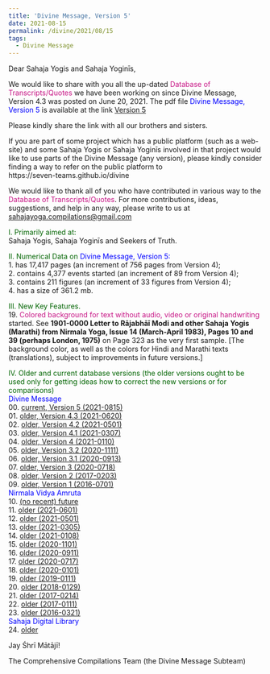 ```yaml
---
title: 'Divine Message, Version 5'
date: 2021-08-15
permalink: /divine/2021/08/15
tags:
  - Divine Message
---
```


<p>
Dear Sahaja Yogis and Sahaja Yoginīs,  
</p>

We would like to share with you all the up-dated <font color="mediumvioletred">Database of Transcripts/Quotes</font> we have been working on since Divine Message, Version 4.3 was posted on June 20, 2021. The pdf file <font color="blue">Divine Message, Version 5</font> is available at the link
<a href="https://drive.google.com/file/d/1RDRSdCLs8nNR-YNQmA6AgWJZWWcBiSf5/view?usp=sharing">Version 5</a>

<p>
Please kindly share the link with all our brothers and sisters. 
</p>

<p>
If you are part of some project which has a public platform (such as a web-site) and some Sahaja Yogis or Sahaja Yoginīs involved in that project would like to use parts of the Divine Message (any version), please kindly consider finding a way to refer on the public platform to<br>
https://seven-teams.github.io/divine
</p>

We would like to thank all of you who have contributed in various way to the <font color="mediumvioletred">Database of Transcripts/Quotes</font>. For more contributions, ideas, suggestions, and help in any way, please write to us at sahajayoga.compilations@gmail.com

<p>
<font color="DarkGreen">I. Primarily aimed at:</font><br>
Sahaja Yogis, Sahaja Yoginīs and Seekers of Truth. 
</p>

<p>
<font color="DarkGreen">II. Numerical Data on</font>
<font color="blue"> Divine Message, Version 5:</font> <br>
1. has 17,417 pages (an increment of 756 pages from Version 4);<br>
2. contains 4,377 events started (an increment of 89 from Version 4);<br>
3. contains 211 figures (an increment of 33 figures from Version 4);<br>
4. has a size of 361.2 mb.<br>
</p>

<p>
<font color="DarkGreen">III. New Key Features.</font><br>
19. <font color="MediumVioletRed">Colored background for text without audio, video or original handwriting</font> started.  See <b>1901-0000 Letter to Rājabhāī Modi and other Sahaja Yogis (Marathi) from Nirmala Yoga, Issue 14 (March-April 1983), Pages 10 and 39 (perhaps London, 1975)</b> on Page 323 as the very first sample. [The background color, as well as the colors for Hindi and Marathi texts (translations), subject to improvements in future versions.]<br>
</p>

<p>
<font color="DarkGreen">IV. Older and current database versions (the older versions ought to be used only for getting ideas how to correct the new versions or for comparisons)</font><br>
<font color="blue">Divine Message</font><br>
00. <a href="https://drive.google.com/file/d/1RDRSdCLs8nNR-YNQmA6AgWJZWWcBiSf5/view">current, Version 5 (2021-0815)</a> <br>
01. <a href="https://drive.google.com/file/d/1gXlyz_iYbPiZBVJS9cdGvOViKnK5QGS4/view">older, Version 4.3 (2021-0620)</a> <br>
02. <a href="https://drive.google.com/file/d/181NK3xhRpMN9fYDIDBNi71o5_8669JoR/view">older, Version 4.2 (2021-0501)</a> <br>
03. <a href="https://drive.google.com/file/d/1YwN9PyFbNTFyC6jpGLLcOPWQ1jArogZR/view">older, Version 4.1 (2021-0307)</a> <br>
04. <a href="https://drive.google.com/file/d/1jc8fCZi6rMR3IkKxmaELenXvnduWdTJW/view?usp=sharing">older, Version 4 (2021-0110)</a> <br>
05. <a href="https://drive.google.com/file/d/1IAKCVEtUIM3WNijfUQRbTmJLUYXP_-ZT/view?usp=sharing">older, Version 3.2 (2020-1111)</a> <br>
06. <a href="https://drive.google.com/file/d/1ybg2HMKLypOZ2SCgUJi6vJsxEAY7hd_3/view?usp=sharing">older, Version 3.1 (2020-0913)</a> <br>
07. <a href="https://drive.google.com/file/d/1FBNZpjoi-JiY8I43sFDiNWRigD2my-jW/view?usp=sharing">older, Version 3 (2020-0718)</a> <br>
08. <a href="https://drive.google.com/file/d/0B3izjZneKykscmg3cWRQR1E4dWM/view?usp=sharing">older, Version 2 (2017-0203)</a> <br>
09. <a href="https://drive.google.com/file/d/0B3izjZneKyksd0Vtc2p3WWpwcjA/view?usp=sharing">older, Version 1 (2016-0701)</a><br>
<font color="blue">Nirmala Vidya Amruta</font><br>
10. <a href="https://www.amruta.org/transcripts-and-translations/"> (no recent) future</a><br>
11. <a href="https://drive.google.com/file/d/1Db5MlW5PJFdrFLZeT4bU96s8tKRNstdM/view">older (2021-0601)</a><br>
12. <a href="https://drive.google.com/file/d/11tAO2f18KLANb7-bswPJp0Z3hoOVAP4f/view">older (2021-0501)</a><br>
13. <a href="https://drive.google.com/file/d/1FRriOjATDQXxm21z8SHuDZKHWafSR95i/view">older (2021-0305)</a><br>
14. <a href="https://drive.google.com/file/d/1PmTYsTrS0Qa6GGGMD0wNVWa-IyDZMna0/view?usp=sharing">older (2021-0108)</a><br>
15. <a href="https://drive.google.com/file/d/18qv3oDXR6C1HjTnQi5MDlpgaYDj14mcH/view?usp=sharing">older (2020-1101)</a><br>
16. <a href="https://drive.google.com/file/d/1NrkCKDF77RnUIuhpRWUDIHjmFhgKCSYm/view?usp=sharing">older (2020-0911)</a><br>
17. <a href="https://drive.google.com/file/d/15tokWEN4HmOY7T5s2O48R4Z6GllylGDl/view?usp=sharing">older (2020-0717)</a><br>
18. <a href="https://drive.google.com/file/d/1D2YJv38DcOU5fqCss8Co_eEmzBFpGAWX/view?usp=sharing">older (2020-0101)</a><br>
19. <a href="https://drive.google.com/file/d/1et_hDoht_X9RvCL3arXYyj_pjIXjRgM5/view?usp=sharing">older (2019-0111)</a><br>
20. <a href="https://drive.google.com/file/d/1tKEGId5BR0GE4ry57YNthXojlUVSgFGd/view?usp=sharing">older (2018-0129)</a><br>
21. <a href="https://drive.google.com/file/d/1bqjkzvHJGkpfmgt5dhEYAvom2o2LOcG2/view?usp=sharing">older (2017-0214)</a><br>
22. <a href="https://drive.google.com/file/d/14g0NeM1bE57AgakgFDgjOOnH4oiQ12CN/view?usp=sharing">older (2017-0111)</a><br>
23. <a href="https://drive.google.com/file/d/1UX7OLZZfoPKtsKUS_WnavbpuSsHyrX1z/view?usp=sharing">older (2016-0321)</a><br>
<font color="blue">Sahaja Digital Library</font><br>
24. <a href="https://library.sahajaworld.org/transcripts">older</a><br>
</p>

Jay Śhrī Mātājī!

The Comprehensive Compilations Team (the Divine Message Subteam)